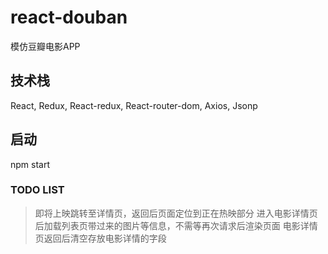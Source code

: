 # react-douban
模仿豆瓣电影APP

## 技术栈
React, Redux, React-redux, React-router-dom, Axios, Jsonp

## 启动
npm start

### TODO LIST
> 即将上映跳转至详情页，返回后页面定位到正在热映部分
> 进入电影详情页后加载列表页带过来的图片等信息，不需等再次请求后渲染页面
> 电影详情页返回后清空存放电影详情的字段


